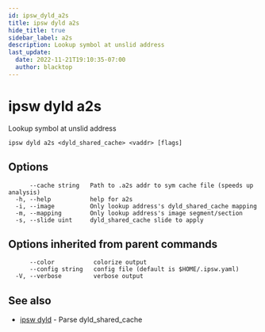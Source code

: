 ```yaml
---
id: ipsw_dyld_a2s
title: ipsw dyld a2s
hide_title: true
sidebar_label: a2s
description: Lookup symbol at unslid address
last_update:
  date: 2022-11-21T19:10:35-07:00
  author: blacktop
---
```

# ipsw dyld a2s

Lookup symbol at unslid address

```
ipsw dyld a2s <dyld_shared_cache> <vaddr> [flags]
```

## Options

```
      --cache string   Path to .a2s addr to sym cache file (speeds up analysis)
  -h, --help           help for a2s
  -i, --image          Only lookup address's dyld_shared_cache mapping
  -m, --mapping        Only lookup address's image segment/section
  -s, --slide uint     dyld_shared_cache slide to apply
```

## Options inherited from parent commands

```
      --color           colorize output
      --config string   config file (default is $HOME/.ipsw.yaml)
  -V, --verbose         verbose output
```

## See also

* [ipsw dyld](/docs/cli/dyld/ipsw_dyld)	 - Parse dyld_shared_cache

